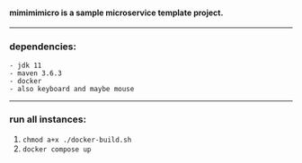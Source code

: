 #### mimimimicro is a sample microservice template project.

------

### dependencies:
````
- jdk 11
- maven 3.6.3
- docker 
- also keyboard and maybe mouse 
````

------
### run all instances:
1. `chmod a+x ./docker-build.sh`
2. `docker compose up`